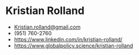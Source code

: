 # Kristian Rolland

* Kristian.rolland@gmail.com
* (951) 760-2760
* https://www.linkedin.com/in/kristian-rolland/
* https://www.globalpolicy.science/kristian-rolland